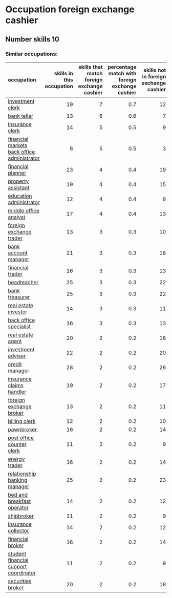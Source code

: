 # Occupation foreign exchange cashier
## Number skills 10
### Similar occupations:
| occupation                                                                                    |   skills in this occupation |   skills that match foreign exchange cashier |   percentage match with foreign exchange cashier |   skills not in foreign exchange cashier |
|:----------------------------------------------------------------------------------------------|----------------------------:|---------------------------------------------:|-------------------------------------------------:|-----------------------------------------:|
| [investment clerk](investment_clerk.md)                                                       |                          19 |                                            7 |                                              0.7 |                                       12 |
| [bank teller](bank_teller.md)                                                                 |                          13 |                                            6 |                                              0.6 |                                        7 |
| [insurance clerk](insurance_clerk.md)                                                         |                          14 |                                            5 |                                              0.5 |                                        9 |
| [financial markets back office administrator](financial_markets_back_office_administrator.md) |                           8 |                                            5 |                                              0.5 |                                        3 |
| [financial planner](financial_planner.md)                                                     |                          23 |                                            4 |                                              0.4 |                                       19 |
| [property assistant](property_assistant.md)                                                   |                          19 |                                            4 |                                              0.4 |                                       15 |
| [education administrator](education_administrator.md)                                         |                          12 |                                            4 |                                              0.4 |                                        8 |
| [middle office analyst](middle_office_analyst.md)                                             |                          17 |                                            4 |                                              0.4 |                                       13 |
| [foreign exchange trader](foreign_exchange_trader.md)                                         |                          13 |                                            3 |                                              0.3 |                                       10 |
| [bank account manager](bank_account_manager.md)                                               |                          21 |                                            3 |                                              0.3 |                                       18 |
| [financial trader](financial_trader.md)                                                       |                          16 |                                            3 |                                              0.3 |                                       13 |
| [headteacher](headteacher.md)                                                                 |                          25 |                                            3 |                                              0.3 |                                       22 |
| [bank treasurer](bank_treasurer.md)                                                           |                          25 |                                            3 |                                              0.3 |                                       22 |
| [real estate investor](real_estate_investor.md)                                               |                          14 |                                            3 |                                              0.3 |                                       11 |
| [back office specialist](back_office_specialist.md)                                           |                          16 |                                            3 |                                              0.3 |                                       13 |
| [real estate agent](real_estate_agent.md)                                                     |                          20 |                                            2 |                                              0.2 |                                       18 |
| [investment adviser](investment_adviser.md)                                                   |                          22 |                                            2 |                                              0.2 |                                       20 |
| [credit manager](credit_manager.md)                                                           |                          28 |                                            2 |                                              0.2 |                                       26 |
| [insurance claims handler](insurance_claims_handler.md)                                       |                          19 |                                            2 |                                              0.2 |                                       17 |
| [foreign exchange broker](foreign_exchange_broker.md)                                         |                          13 |                                            2 |                                              0.2 |                                       11 |
| [billing clerk](billing_clerk.md)                                                             |                          12 |                                            2 |                                              0.2 |                                       10 |
| [pawnbroker](pawnbroker.md)                                                                   |                          16 |                                            2 |                                              0.2 |                                       14 |
| [post office counter clerk](post_office_counter_clerk.md)                                     |                          11 |                                            2 |                                              0.2 |                                        9 |
| [energy trader](energy_trader.md)                                                             |                          16 |                                            2 |                                              0.2 |                                       14 |
| [relationship banking manager](relationship_banking_manager.md)                               |                          25 |                                            2 |                                              0.2 |                                       23 |
| [bed and breakfast operator](bed_and_breakfast_operator.md)                                   |                          14 |                                            2 |                                              0.2 |                                       12 |
| [shipbroker](shipbroker.md)                                                                   |                          11 |                                            2 |                                              0.2 |                                        9 |
| [insurance collector](insurance_collector.md)                                                 |                          14 |                                            2 |                                              0.2 |                                       12 |
| [financial broker](financial_broker.md)                                                       |                          16 |                                            2 |                                              0.2 |                                       14 |
| [student financial support coordinator](student_financial_support_coordinator.md)             |                          11 |                                            2 |                                              0.2 |                                        9 |
| [securities broker](securities_broker.md)                                                     |                          20 |                                            2 |                                              0.2 |                                       18 |
